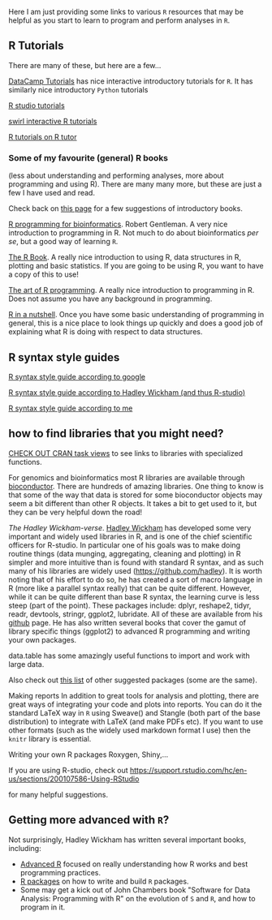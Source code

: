 
Here I am just providing some links to various `R` resources that may be helpful as you start to learn to program and perform analyses in `R`.

## R Tutorials
There are many of these, but here are a few...

[DataCamp Tutorials](https://www.datacamp.com/home) has nice interactive introductory tutorials for `R`. It has similarly nice  introductory `Python` tutorials

[R studio tutorials](https://www.rstudio.com/online-learning/)

[swirl interactive R tutorials](http://swirlstats.com/)

[R tutorials on R tutor](http://www.r-tutor.com/)

### Some of my favourite (general) R books
(less about understanding and performing analyses, more about programming and using R). There are many many more, but these are just a few I have used and read.

Check back on [this page](https://github.com/DworkinLab/Bio720/blob/master/Introduction_to_R.md) for a few suggestions of introductory books.

[R programming for bioinformatics](http://www.crcnetbase.com/isbn/9781420063684). Robert Gentleman. A very nice introduction to programming in R. Not much to do about bioinformatics *per se*, but a good way of learning `R`.

[The R Book](http://www.mcmu.eblib.com.libaccess.lib.mcmaster.ca/patron/FullRecord.aspx?p=297479). A really nice introduction to using R, data structures in R, plotting and basic statistics. If you are going to be using R, you want to have a copy of this to use!

[The art of R programming](https://www.nostarch.com/artofr.htm). A really nice introduction to programming in R. Does not assume you have any background in programming.

[R in a nutshell](http://shop.oreilly.com/product/0636920022008.do). Once you have some basic understanding of programming in general, this is a nice place to look things up quickly and does a good job of explaining what R is doing with respect to data structures.

## R syntax style guides
[R syntax style guide according to google](https://google.github.io/styleguide/Rguide.xml)

[R syntax style guide according to Hadley Wickham (and thus R-studio)](http://adv-r.had.co.nz/Style.html)

[R syntax style guide according to me](https://msu.edu/~idworkin/ZOL851_style_guide.html)


## how to find libraries that you might need?
[CHECK OUT CRAN task views](https://cran.r-project.org/web/views/) to see links to libraries with specialized functions.

For genomics and bioinformatics most R libraries are available through [bioconductor](http://bioconductor.org/). There are hundreds of amazing libraries. One thing to know is that some of the way that data is stored for some bioconductor objects may seem a bit different than other R objects. It takes a bit to get used to it, but they can be very helpful down the road!

*The Hadley Wickham-verse*. [Hadley Wickham](http://hadley.nz/) has developed some very important and widely used libraries in R, and is one of the chief scientific officers for R-studio. In particular one of his goals was to make doing routine things (data munging, aggregating, cleaning and plotting) in R simpler and more intuitive than is found with standard R syntax, and as such many of his libraries are widely used (https://github.com/hadley). It is worth noting that of his effort to do so, he has created a sort of macro language in R (more like a parallel syntax really) that can be quite different. However, while it can be quite different than base R syntax, the learning curve is less steep (part of the point). These packages include: dplyr, reshape2, tidyr, readr, devtools, stringr, ggplot2, lubridate. All of these are available from his [github](https://github.com/hadley/) page. He has also written several books that cover the gamut of library specific things (ggplot2) to advanced R programming and writing your own packages.

data.table has some amazingly useful functions to import and work with large data.

Also check out [this list](https://support.rstudio.com/hc/en-us/articles/201057987-Quick-list-of-useful-R-packages) of other suggested packages (some are the same).

Making reports
In addition to great tools for analysis and plotting, there are great ways of integrating your code and plots into reports. You can do it the standard LaTeX way in `R` using Sweave() and Stangle (both part of the base distribution) to integrate with LaTeX (and make PDFs etc). If you want to use other formats (such as the widely used markdown format I use) then the `knitr` library is essential.

Writing your own R packages
Roxygen, Shiny,...

If you are using R-studio, check out
https://support.rstudio.com/hc/en-us/sections/200107586-Using-RStudio

for many helpful suggestions.


## Getting more advanced with `R`?
Not surprisingly, Hadley Wickham has written several important books, including:
  - [Advanced R](http://adv-r.had.co.nz/) focused on really understanding how R works and best programming practices.
  - [R packages](http://r-pkgs.had.co.nz/) on how to write and build `R` packages.
  - Some may get a kick out of John Chambers book "Software for Data Analysis: Programming with R" on the evolution of `S` and `R`, and how to program in it.
